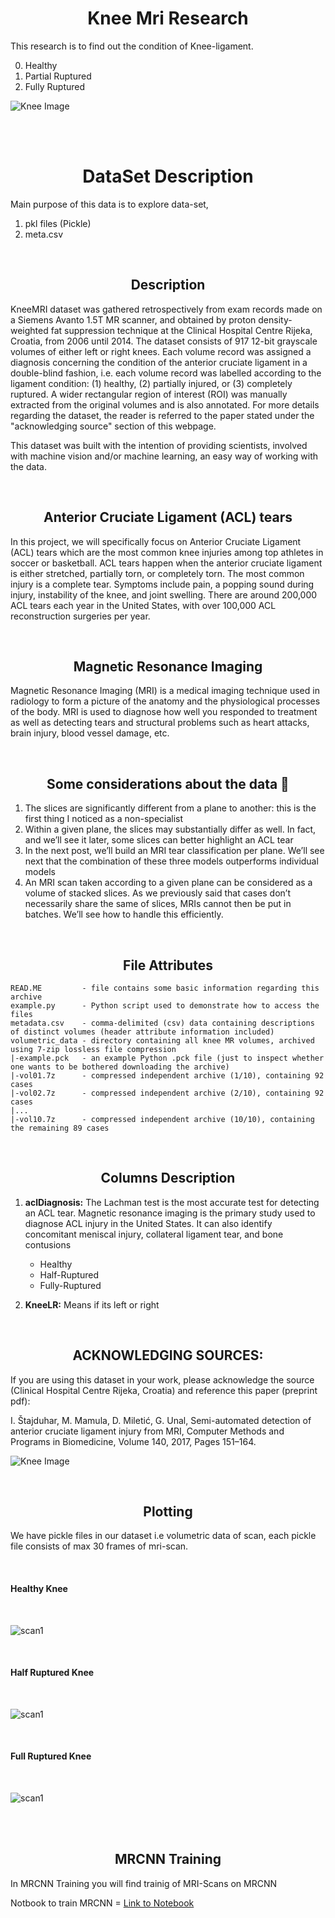 <h1 style="text-align:center">Knee Mri Research</h1>

This research is to find out the condition of Knee-ligament. 

0. Healthy
1. Partial Ruptured
2. Fully Ruptured

![Knee Image](extras/knee_1.png)

<br>
<br>


<h1 style="text-align:center">DataSet Description</h1>

Main purpose of this data is to explore data-set, 

1. pkl files (Pickle) 
2. meta.csv

<br>

<h2 style="text-align:center">Description</h2>

KneeMRI dataset was gathered retrospectively from exam records made on a Siemens Avanto 1.5T MR scanner, and obtained by proton density-weighted fat suppression technique at the Clinical Hospital Centre Rijeka, Croatia, from 2006 until 2014. The dataset consists of 917 12-bit grayscale volumes of either left or right knees. Each volume record was assigned a diagnosis concerning the condition of the anterior cruciate ligament in a double-blind fashion, i.e. each volume record was labelled according to the ligament condition: (1) healthy, (2) partially injured, or (3) completely ruptured. A wider rectangular region of interest (ROI) was manually extracted from the original volumes and is also annotated. For more details regarding the dataset, the reader is referred to the paper stated under the "acknowledging source" section of this webpage.

This dataset was built with the intention of providing scientists, involved with machine vision and/or machine learning, an easy way of working with the data.

<br>

<h2 style="text-align:center">Anterior Cruciate Ligament (ACL) tears</h2>

In this project, we will specifically focus on Anterior Cruciate Ligament (ACL) tears which are the most common knee injuries among top athletes in soccer or basketball.
ACL tears happen when the anterior cruciate ligament is either stretched, partially torn, or completely torn. The most common injury is a complete tear.
Symptoms include pain, a popping sound during injury, instability of the knee, and joint swelling.
There are around 200,000 ACL tears each year in the United States, with over 100,000 ACL reconstruction surgeries per year.

<br>

<h2 style="text-align:center">Magnetic Resonance Imaging</h2>


Magnetic Resonance Imaging (MRI) is a medical imaging technique used in radiology to form a picture of the anatomy and the physiological processes of the body.
MRI is used to diagnose how well you responded to treatment as well as detecting tears and structural problems such as heart attacks, brain injury, blood vessel damage, etc.

<br>

<h2 style="text-align:center">Some considerations about the data 🤔</h2>

1. The slices are significantly different from a plane to another: this is the first thing I noticed as a non-specialist
2. Within a given plane, the slices may substantially differ as well. In fact, and we’ll see it later, some slices can better highlight an ACL tear
3. In the next post, we’ll build an MRI tear classification per plane. We’ll see next that the combination of these three models outperforms individual models
4. An MRI scan taken according to a given plane can be considered as a volume of stacked slices. As we previously said that cases don’t necessarily share the same of slices, MRIs cannot then be put in batches. We’ll see how to handle this efficiently.

<br>

 
<h2 style="text-align:center">File Attributes</h2>


    READ.ME         - file contains some basic information regarding this archive
    example.py      - Python script used to demonstrate how to access the files
    metadata.csv    - comma-delimited (csv) data containing descriptions of distinct volumes (header attribute information included)
    volumetric_data - directory containing all knee MR volumes, archived using 7-zip lossless file compression
    |-example.pck   - an example Python .pck file (just to inspect whether one wants to be bothered downloading the archive)
    |-vol01.7z      - compressed independent archive (1/10), containing 92 cases
    |-vol02.7z      - compressed independent archive (2/10), containing 92 cases
    |...
    |-vol10.7z      - compressed independent archive (10/10), containing the remaining 89 cases

<br>

<h2 style="text-align:center">Columns Description</h2>


1. **aclDiagnosis:**  The Lachman test is the most accurate test for detecting an ACL tear. Magnetic resonance imaging is the primary study used to diagnose ACL injury in the United States. It can also identify concomitant meniscal injury, collateral ligament tear, and bone contusions
    * Healthy
    * Half-Ruptured
    * Fully-Ruptured
    

2. **KneeLR:** Means if its left or right

<br>

<h2 style="text-align:center">ACKNOWLEDGING SOURCES:</h2>


If you are using this dataset in your work, please acknowledge the source (Clinical Hospital Centre Rijeka, Croatia) and reference this paper (preprint pdf):

I. Štajduhar, M. Mamula, D. Miletić, G. Unal, Semi-automated detection of anterior cruciate ligament injury from MRI, Computer Methods and Programs in Biomedicine, Volume 140, 2017, Pages 151–164.




![Knee Image](extras/knee_2.jpeg)


<br>

<h2 style="text-align:center">Plotting</h2>

We have pickle files in our dataset i.e volumetric data of scan, each pickle file consists of max 30 frames of mri-scan.

<br>

#### Healthy Knee

<br>

![scan1](extras/Healthy.gif)


<br>

#### Half Ruptured Knee

<br>

![scan1](extras/half_ruptured.gif)


<br>

#### Full Ruptured Knee

<br>

![scan1](extras/fully_ruptured.gif)


<br>
<br>

<h2 style="text-align:center">MRCNN Training</h2>

In MRCNN Training you will find trainig of MRI-Scans on MRCNN


Notbook to train MRCNN = [Link to Notebook](mrcnn_training/Train.ipynb)


